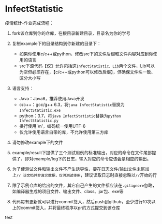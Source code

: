 ﻿# InfectStatistic
疫情统计-作业完成流程：


1. fork该仓库到你的仓库，在根目录新建目录，目录名为你的学号

2. 复制example下的目录结构到你新建的目录下：
    - 如果你使用c/c++或python，修改src下的文件后缀和文件内容对应到你使用的语言
    - src下源代码【仅】允许包括这`InfectStatistic、Lib`两个文件，Lib可以为空但必须存在，【c/c++或python可以修改后缀】，但确保文件名一致、区分大小写

3. 语言支持：
    - Java：Java8，推荐使用Java开发
    - c/c++：gcc/g++ 6.3，将`java InfectStatistic`替换为`InfectStatistic.exe`
    - python：3.7，将`java InfectStatistic`替换为`python InfectStatistic.py`
    - 换行使用'\n'，编码统一使用UTF-8
    - 仅允许使用语言自带的库，不允许使用第三方库

4. 请勿修改example下的文件

5. example/result下提供了三个测试用例的标准输出，对应的命令在文件尾部提供了，即对example/log下的日志，输入对应的命令应该会是相应的输出。

6. 为了使测试文件和输出文件不产生诱导性，要在日志文件/输出文件末尾加上`// 该文档并非真实数据，仅供测试使用`，建议读取日志时直接忽略以`//`开始的行

7. 除了示例仓库的给出的文件，其它自己产生的文件都应该在`.gitignore`忽略，如编译器生成的项目文件、输出文件、class、jar包、exe等

8. 代码每有更新就可以进行commit签入，然后push到github，至少进行10次以上的commit签入，并将最终程序以pr的方式提交到该仓库

test